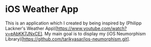 # iOS Weather App

This is an application which I created by being inspired by (Philipp Lackner's Weather App)[https://www.youtube.com/watch?v=eAbKK7JNxCE]. My main goal is to display my (iOS Neumorphism Library)[https://github.com/tarikyasar/ios-neumorphism.git].
